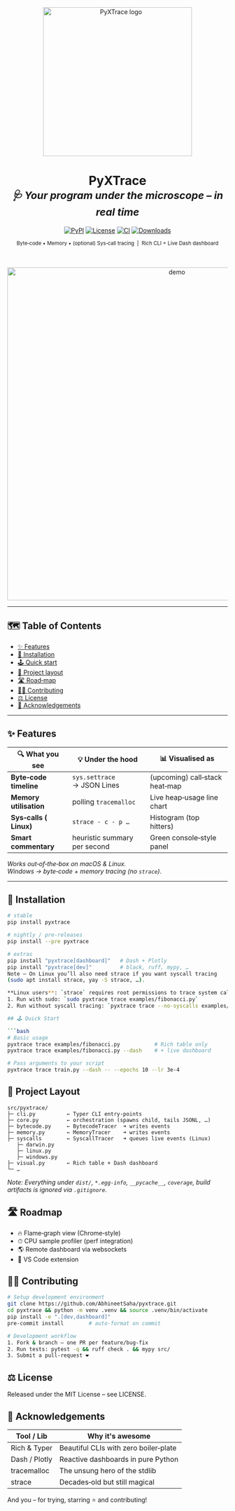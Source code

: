 <div align="center">

<!-- Title block -->
<img src="https://raw.githubusercontent.com/AbhineetSaha/pyxtrace/main/docs/logo.svg" alt="PyXTrace logo" width="340"/>

<h1>PyXTrace<br/>
<sub><em>🩺 Your program under the microscope – in real&nbsp;time</em></sub>
</h1>

<!-- Shields.io badges -->
<p>
  <a href="https://pypi.org/project/pyxtrace/"><img src="https://img.shields.io/pypi/v/pyxtrace?style=for-the-badge&logo=python" alt="PyPI"></a>
  <a href="https://github.com/AbhineetSaha/pyxtrace/blob/main/LICENSE"><img src="https://img.shields.io/github/license/AbhineetSaha/pyxtrace?style=for-the-badge" alt="License"></a>
  <a href="https://github.com/AbhineetSaha/pyxtrace/actions"><img src="https://img.shields.io/github/actions/workflow/status/AbhineetSaha/pyxtrace/ci.yml?style=for-the-badge&label=CI" alt="CI"></a>
  <a href="https://pepy.tech/project/pyxtrace"><img src="https://img.shields.io/pypi/dm/pyxtrace?style=for-the-badge" alt="Downloads"></a>
</p>

<sup>Byte‑code • Memory • (optional) Sys‑call tracing &nbsp;|&nbsp; Rich CLI + Live Dash dashboard</sup>

<br/><br/>
<a href="#-quick-start"><img src="https://raw.githubusercontent.com/AbhineetSaha/pyxtrace/main/docs/demo.gif" alt="demo" width="760"></a>
</div>

---

## 🗺️ Table of Contents
- [✨ Features](#-features)
- [🚀 Installation](#-installation)
- [🕹️ Quick start](#-quick-start)
- [📂 Project layout](#-project-layout)
- [🛣️ Road‑map](#️-road-map)
- [👩‍💻 Contributing](#-contributing)
- [⚖️ License](#️-license)
- [🙏 Acknowledgements](#-acknowledgements)

---

## ✨ Features

| 🔍 What you see          | 💡 Under the hood                  | 📊 Visualised as               |
|--------------------------|-----------------------------------|--------------------------------|
| **Byte‑code timeline**   | `sys.settrace` → JSON Lines       | (upcoming) call‑stack heat‑map |
| **Memory utilisation**   | polling `tracemalloc`             | Live heap‑usage line chart     |
| **Sys‑calls ( Linux)**    | `strace - c - p …`                  | Histogram (top hitters)        |
| **Smart commentary**     | heuristic summary per second      | Green console‑style panel      |

*Works out‑of‑the‑box on macOS & Linux.  
Windows → byte‑code + memory tracing (no `strace`).*

---

## 🚀 Installation

```bash
# stable
pip install pyxtrace

# nightly / pre‑releases
pip install --pre pyxtrace

# extras
pip install "pyxtrace[dashboard]"   # Dash + Plotly
pip install "pyxtrace[dev]"         # black, ruff, mypy, …
Note – On Linux you’ll also need strace if you want syscall tracing
(sudo apt install strace, yay -S strace, …).

**Linux users**: `strace` requires root permissions to trace system calls. You have two options:
1. Run with sudo: `sudo pyxtrace trace examples/fibonacci.py`
2. Run without syscall tracing: `pyxtrace trace --no-syscalls examples/fibonacci.py`

## 🕹️ Quick Start

```bash
# Basic usage
pyxtrace trace examples/fibonacci.py           # Rich table only
pyxtrace trace examples/fibonacci.py --dash    # + live dashboard

# Pass arguments to your script
pyxtrace trace train.py --dash -- --epochs 10 --lr 3e-4
```

## 📂 Project Layout

```
src/pyxtrace/
├─ cli.py          ← Typer CLI entry‑points
├─ core.py         ← orchestration (spawns child, tails JSONL, …)
├─ bytecode.py     ← BytecodeTracer  ➜ writes events
├─ memory.py       ← MemoryTracer    ➜ writes events
├─ syscalls        ← SyscallTracer   ➜ queues live events (Linux)
   ├─ darwin.py
   ├─ linux.py
   ├─ windows.py
├─ visual.py       ← Rich table + Dash dashboard
└─ …
```

*Note: Everything under `dist/`, `*.egg-info`, `__pycache__`, `coverage`, build artifacts is ignored via `.gitignore`.*

## 🛣️ Roadmap

- 🔥 Flame‑graph view (Chrome‑style)
- ⏱ CPU sample profiler (perf integration)
- 🌎 Remote dashboard via websockets
- 🧩 VS Code extension

## 👩‍💻 Contributing

```bash
# Setup development environment
git clone https://github.com/AbhineetSaha/pyxtrace.git
cd pyxtrace && python -m venv .venv && source .venv/bin/activate
pip install -e ".[dev,dashboard]"
pre-commit install        # auto-format on commit

# Development workflow
1. Fork & branch – one PR per feature/bug-fix
2. Run tests: pytest -q && ruff check . && mypy src/
3. Submit a pull-request ❤️
```

## ⚖️ License

Released under the MIT License – see LICENSE.

## 🙏 Acknowledgements

| Tool / Lib | Why it's awesome |
|------------|------------------|
| Rich & Typer | Beautiful CLIs with zero boiler‑plate |
| Dash / Plotly | Reactive dashboards in pure Python |
| tracemalloc | The unsung hero of the stdlib |
| strace | Decades‑old but still magical |

And you – for trying, starring ⭐ and contributing!
